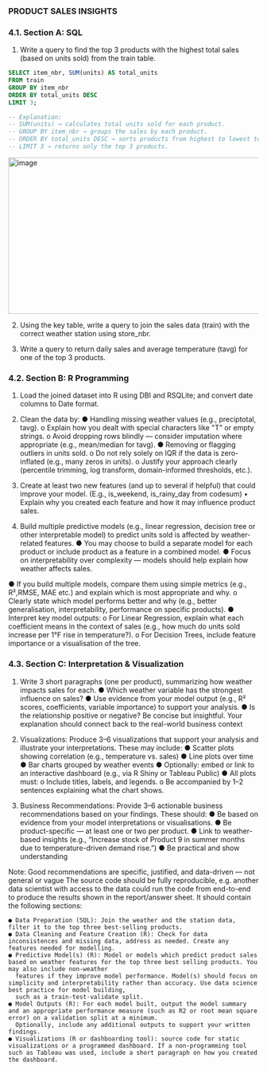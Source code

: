 ### PRODUCT SALES INSIGHTS

### 4.1. Section A: SQL 

1. Write a query to find the top 3 products with the highest total sales (based on units 
sold) from the train table.

```sql
SELECT item_nbr, SUM(units) AS total_units
FROM train
GROUP BY item_nbr
ORDER BY total_units DESC
LIMIT 3;

-- Explanation:
-- SUM(units) → calculates total units sold for each product.
-- GROUP BY item_nbr → groups the sales by each product.
-- ORDER BY total_units DESC → sorts products from highest to lowest total units sold.
-- LIMIT 3 → returns only the top 3 products.
```
<img width="814" height="314" alt="image" src="https://github.com/user-attachments/assets/0fd93520-fdb5-4858-a8d9-f3060944d4ae" />

2. Using the key table, write a query to join the sales data (train) with the correct 
weather station using store_nbr.

3. Write a query to return daily sales and average temperature (tavg) for one of the top 3 
products.


### 4.2. Section B: R Programming 
1. Load the joined dataset into R using DBI and RSQLite; and convert date columns to Date
format.

2. Clean the data by:
    ● Handling missing weather values (e.g., preciptotal, tavg). 
    o Explain how you dealt with special characters like "T" or empty strings.
    o Avoid dropping rows blindly — consider imputation where appropriate 
      (e.g., mean/median for tavg).
    ● Removing or flagging outliers in units sold. 
    o Do not rely solely on IQR if the data is zero-inflated (e.g., many zeros 
      in units).
    o Justify your approach clearly (percentile trimming, log transform, 
      domain-informed thresholds, etc.).

3. Create at least two new features (and up to several if helpful) that could improve your 
model. (E.g., is_weekend, is_rainy_day from codesum) 
    • Explain why you created each feature and how it may influence product sales.

4. Build multiple predictive models (e.g., linear regression, decision tree or other 
interpretable model) to predict units sold is affected by weather-related features.
    ● You may choose to build a separate model for each product or include product 
      as a feature in a combined model.
    ● Focus on interpretability over complexity — models should help explain how 
      weather affects sales.

● If you build multiple models, compare them using simple metrics (e.g., R²,RMSE, MAE etc.) and explain which is most appropriate and why.
o Clearly state which model performs better and why (e.g., better generalisation, interpretability, performance on specific products).
● Interpret key model outputs:
o For Linear Regression, explain what each coefficient means in the context of sales (e.g., how much do units sold increase per 1°F rise in 
temperature?).
o For Decision Trees, include feature importance or a visualisation of the tree.


### 4.3. Section C: Interpretation & Visualization 
1. Write 3 short paragraphs (one per product), summarizing how weather impacts sales 
for each.
    ● Which weather variable has the strongest influence on sales?
    ● Use evidence from your model output (e.g., R² scores, coefficients, variable importance) to support your analysis.
    ● Is the relationship positive or negative?
Be concise but insightful. Your explanation should connect back to the real-world business context

2. Visualizations:
    Produce 3–6 visualizations that support your analysis and illustrate your 
    interpretations. These may include:
    ● Scatter plots showing correlation (e.g., temperature vs. sales)
    ● Line plots over time
    ● Bar charts grouped by weather events
    ● Optionally: embed or link to an interactive dashboard (e.g., via R Shiny or 
Tableau Public)
● All plots must:
  o Include titles, labels, and legends.
  o Be accompanied by 1–2 sentences explaining what the chart shows.

3. Business Recommendations: 
    Provide 3–6 actionable business recommendations based on your findings. These should:
    ● Be based on evidence from your model interpretations or visualisations.
    ● Be product-specific — at least one or two per product.
    ● Link to weather-based insights (e.g., “Increase stock of Product 9 in summer months due to temperature-driven demand rise.”)
    ● Be practical and show understanding 

Note: Good recommendations are specific, justified, and data-driven — not general or vague
The source code should be fully reproducible, e.g. another data scientist with access to the 
data could run the code from end-to-end to produce the results shown in the report/answer 
sheet. It should contain the following sections:

    ● Data Preparation (SQL): Join the weather and the station data, filter it to the top three best-selling products.
    ● Data Cleaning and Feature Creation (R): Check for data inconsistences and missing data, address as needed. Create any features needed for modelling. 
    ● Predictive Model(s) (R): Model or models which predict product sales based on weather features for the top three best selling products. You may also include non-weather 
      features if they improve model performance. Model(s) should focus on simplicity and interpretability rather than accuracy. Use data science best practice for model building, 
      such as a train-test-validate split.
    ● Model Outputs (R): For each model built, output the model summary and an appropriate performance measure (such as R2 or root mean square error) on a validation split at a minimum.       
      Optionally, include any additional outputs to support your written findings.
    ● Visualizations (R or dashboarding tool): source code for static visualizations or a programmed dashboard. If a non-programming tool such as Tableau was used, include a short paragraph on how you created the dashboard.


